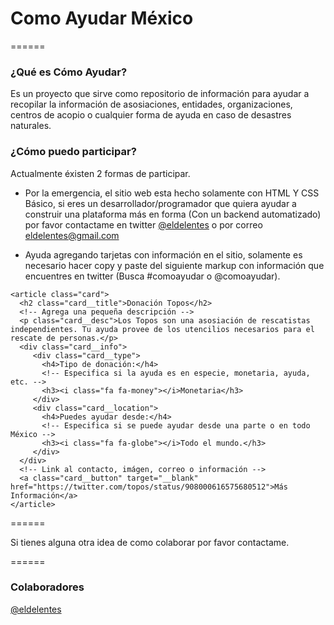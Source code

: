 # Como Ayudar México

======

### ¿Qué es Cómo Ayudar?

Es un proyecto que sirve como repositorio de información para ayudar a recopilar la información de asosiaciones, entidades, organizaciones, centros de acopio o cualquier forma de ayuda en caso de desastres naturales.

### ¿Cómo puedo participar?

Actualmente éxisten 2 formas de participar.

- Por la emergencia, el sitio web esta hecho solamente con HTML Y CSS Básico, si eres un desarrollador/programador que quiera ayudar a construir una plataforma más en forma (Con un backend automatizado) por favor contactame en twitter [@eldelentes](https://twitter.com/eldelentes) o por correo eldelentes@gmail.com

- Ayuda agregando tarjetas con información en el sitio, solamente es necesario hacer copy y paste del siguiente markup con información que encuentres en twitter (Busca #comoayudar o @comoayudar).

```
<article class="card">
  <h2 class="card__title">Donación Topos</h2>
  <!-- Agrega una pequeña descripción -->
  <p class="card__desc">Los Topos son una asosiación de rescatistas independientes. Tu ayuda provee de los utencilios necesarios para el rescate de personas.</p>
  <div class="card__info">
     <div class="card__type">
       <h4>Tipo de donación:</h4>
       <!-- Especifica si la ayuda es en especie, monetaria, ayuda, etc. -->
       <h3><i class="fa fa-money"></i>Monetaria</h3>
     </div>
     <div class="card__location">
       <h4>Puedes ayudar desde:</h4>
       <!-- Especifica si se puede ayudar desde una parte o en todo México -->
       <h3><i class="fa fa-globe"></i>Todo el mundo.</h3>
     </div>
  </div>
  <!-- Link al contacto, imágen, correo o información -->
  <a class="card__button" target="__blank" href="https://twitter.com/topos/status/908000616575680512">Más Información</a>
</article>
```

======

Si tienes alguna otra idea de como colaborar por favor contactame.

======

### Colaboradores
[@eldelentes](https://twitter.com/eldelentes)